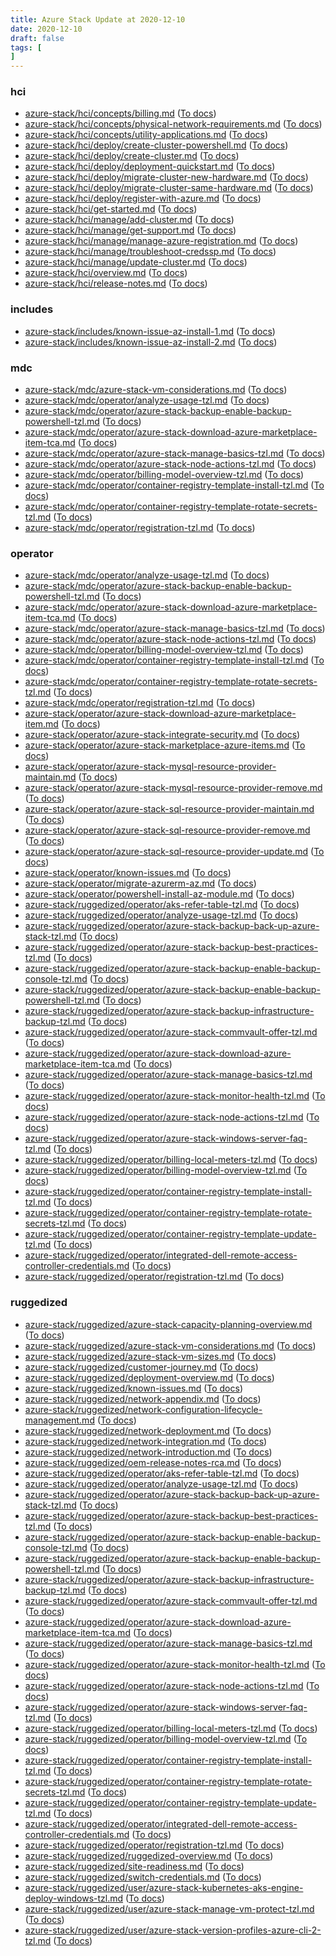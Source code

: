 ```yaml
---
title: Azure Stack Update at 2020-12-10
date: 2020-12-10
draft: false
tags: [
]
---
```


### hci
- [azure-stack/hci/concepts/billing.md](https://github.com/MicrosoftDocs/azure-stack-docs/compare/2e1c066..df2e779#diff-4b7818623e39e1c4ab54ffcf49c66d1be1580aed79f539cbdd997a6094392c7b) ([To docs](https://docs.microsoft.com/en-us/azure-stack/hci/concepts/billing?WT.mc_id=AZ-MVP-5003408))
- [azure-stack/hci/concepts/physical-network-requirements.md](https://github.com/MicrosoftDocs/azure-stack-docs/compare/2e1c066..df2e779#diff-495e0e7d4e76cc876e7c3600f26549d85785c58ed06bb6982006b422d1fac996) ([To docs](https://docs.microsoft.com/en-us/azure-stack/hci/concepts/physical-network-requirements?WT.mc_id=AZ-MVP-5003408))
- [azure-stack/hci/concepts/utility-applications.md](https://github.com/MicrosoftDocs/azure-stack-docs/compare/2e1c066..df2e779#diff-3d5dd6b1529b07c31c3b088fd80e3941538bf8f717ce17e53dba1e656ebaf799) ([To docs](https://docs.microsoft.com/en-us/azure-stack/hci/concepts/utility-applications?WT.mc_id=AZ-MVP-5003408))
- [azure-stack/hci/deploy/create-cluster-powershell.md](https://github.com/MicrosoftDocs/azure-stack-docs/compare/2e1c066..df2e779#diff-165f1b321816dd37155663ecc7d142e64e1ce13e313fdb19a059b429c5bb13bc) ([To docs](https://docs.microsoft.com/en-us/azure-stack/hci/deploy/create-cluster-powershell?WT.mc_id=AZ-MVP-5003408))
- [azure-stack/hci/deploy/create-cluster.md](https://github.com/MicrosoftDocs/azure-stack-docs/compare/2e1c066..df2e779#diff-2ecf308c634813758aecc17770ff275ec7c20bad184782c9d1818b31f08c0738) ([To docs](https://docs.microsoft.com/en-us/azure-stack/hci/deploy/create-cluster?WT.mc_id=AZ-MVP-5003408))
- [azure-stack/hci/deploy/deployment-quickstart.md](https://github.com/MicrosoftDocs/azure-stack-docs/compare/2e1c066..df2e779#diff-f2ae9381a4584239e9bf52bbdad73085167f5fa97bf3f9a02ba13a0786ba0271) ([To docs](https://docs.microsoft.com/en-us/azure-stack/hci/deploy/deployment-quickstart?WT.mc_id=AZ-MVP-5003408))
- [azure-stack/hci/deploy/migrate-cluster-new-hardware.md](https://github.com/MicrosoftDocs/azure-stack-docs/compare/2e1c066..df2e779#diff-9712251257a552db0759bb675a63f14cbb130266a07c4960a868018653999c53) ([To docs](https://docs.microsoft.com/en-us/azure-stack/hci/deploy/migrate-cluster-new-hardware?WT.mc_id=AZ-MVP-5003408))
- [azure-stack/hci/deploy/migrate-cluster-same-hardware.md](https://github.com/MicrosoftDocs/azure-stack-docs/compare/2e1c066..df2e779#diff-66714423aa71624ad7f1183aefcb6fb32ddfc7f8db9b63b59f0e7c8f2f2a13f8) ([To docs](https://docs.microsoft.com/en-us/azure-stack/hci/deploy/migrate-cluster-same-hardware?WT.mc_id=AZ-MVP-5003408))
- [azure-stack/hci/deploy/register-with-azure.md](https://github.com/MicrosoftDocs/azure-stack-docs/compare/2e1c066..df2e779#diff-a3683a070950df904508f9b7a77e35a87a75980f569dc27728c36e0a34157016) ([To docs](https://docs.microsoft.com/en-us/azure-stack/hci/deploy/register-with-azure?WT.mc_id=AZ-MVP-5003408))
- [azure-stack/hci/get-started.md](https://github.com/MicrosoftDocs/azure-stack-docs/compare/2e1c066..df2e779#diff-a31b6c0ef25c403a32b012cfcd7ff231c4bee89f21eaf88d9cb0c2add0983434) ([To docs](https://docs.microsoft.com/en-us/azure-stack/hci/get-started?WT.mc_id=AZ-MVP-5003408))
- [azure-stack/hci/manage/add-cluster.md](https://github.com/MicrosoftDocs/azure-stack-docs/compare/2e1c066..df2e779#diff-84005663803e7535c05aaf148bf9e0e1615e5f435cdc12db4a317c93dddd5992) ([To docs](https://docs.microsoft.com/en-us/azure-stack/hci/manage/add-cluster?WT.mc_id=AZ-MVP-5003408))
- [azure-stack/hci/manage/get-support.md](https://github.com/MicrosoftDocs/azure-stack-docs/compare/2e1c066..df2e779#diff-41274c2e404a1160e234a7602beec767349d314faf66e357649f0b645723c12d) ([To docs](https://docs.microsoft.com/en-us/azure-stack/hci/manage/get-support?WT.mc_id=AZ-MVP-5003408))
- [azure-stack/hci/manage/manage-azure-registration.md](https://github.com/MicrosoftDocs/azure-stack-docs/compare/2e1c066..df2e779#diff-f1dc09b0b8ac5de5d740417b9a9243a3262cf6c242362495f760f1b4da1e20ca) ([To docs](https://docs.microsoft.com/en-us/azure-stack/hci/manage/manage-azure-registration?WT.mc_id=AZ-MVP-5003408))
- [azure-stack/hci/manage/troubleshoot-credssp.md](https://github.com/MicrosoftDocs/azure-stack-docs/compare/2e1c066..df2e779#diff-426d7c1c0907e8338fc4a83f618ce6063cc5fc28194574e80797a5dc2802962a) ([To docs](https://docs.microsoft.com/en-us/azure-stack/hci/manage/troubleshoot-credssp?WT.mc_id=AZ-MVP-5003408))
- [azure-stack/hci/manage/update-cluster.md](https://github.com/MicrosoftDocs/azure-stack-docs/compare/2e1c066..df2e779#diff-85956099c158ae300610e0b0da6d2ff05100146531bb6d25481d0b15f2878fb3) ([To docs](https://docs.microsoft.com/en-us/azure-stack/hci/manage/update-cluster?WT.mc_id=AZ-MVP-5003408))
- [azure-stack/hci/overview.md](https://github.com/MicrosoftDocs/azure-stack-docs/compare/2e1c066..df2e779#diff-f9fba30337eb93bcd65be05863564a1d90430459bc6fd283f6b335f7c0141703) ([To docs](https://docs.microsoft.com/en-us/azure-stack/hci/overview?WT.mc_id=AZ-MVP-5003408))
- [azure-stack/hci/release-notes.md](https://github.com/MicrosoftDocs/azure-stack-docs/compare/2e1c066..df2e779#diff-615bc3bc00e1459545b5154a150aa8f6cfeb749423c55f26f3b0db30b5c9bf8b) ([To docs](https://docs.microsoft.com/en-us/azure-stack/hci/release-notes?WT.mc_id=AZ-MVP-5003408))
    
### includes
- [azure-stack/includes/known-issue-az-install-1.md](https://github.com/MicrosoftDocs/azure-stack-docs/compare/2e1c066..df2e779#diff-276630fd31d5cd6554406e440e2eba901d9b23fdaeeab0d035e6a94673869c2d) ([To docs](https://docs.microsoft.com/en-us/azure-stack/includes/known-issue-az-install-1?WT.mc_id=AZ-MVP-5003408))
- [azure-stack/includes/known-issue-az-install-2.md](https://github.com/MicrosoftDocs/azure-stack-docs/compare/2e1c066..df2e779#diff-abe4ac5578d1262829140158b35c845ade5e6530a20cd1231dede5f4de949654) ([To docs](https://docs.microsoft.com/en-us/azure-stack/includes/known-issue-az-install-2?WT.mc_id=AZ-MVP-5003408))
    
### mdc
- [azure-stack/mdc/azure-stack-vm-considerations.md](https://github.com/MicrosoftDocs/azure-stack-docs/compare/2e1c066..df2e779#diff-e068d10d0c52137ac25105a375ab0391ce4f76a776e8a3e650419bbc21bbf57b) ([To docs](https://docs.microsoft.com/en-us/azure-stack/mdc/azure-stack-vm-considerations?WT.mc_id=AZ-MVP-5003408))
- [azure-stack/mdc/operator/analyze-usage-tzl.md](https://github.com/MicrosoftDocs/azure-stack-docs/compare/2e1c066..df2e779#diff-0656eafcdf96e8aa744a87b46bf0507406f39e50c20256b3b78b831cf807da6b) ([To docs](https://docs.microsoft.com/en-us/azure-stack/mdc/operator/analyze-usage-tzl?WT.mc_id=AZ-MVP-5003408))
- [azure-stack/mdc/operator/azure-stack-backup-enable-backup-powershell-tzl.md](https://github.com/MicrosoftDocs/azure-stack-docs/compare/2e1c066..df2e779#diff-b115fde22f505ee6f9005790bb894d4fa08764502f622c4e629073367a6f4378) ([To docs](https://docs.microsoft.com/en-us/azure-stack/mdc/operator/azure-stack-backup-enable-backup-powershell-tzl?WT.mc_id=AZ-MVP-5003408))
- [azure-stack/mdc/operator/azure-stack-download-azure-marketplace-item-tca.md](https://github.com/MicrosoftDocs/azure-stack-docs/compare/2e1c066..df2e779#diff-170c7a9d2b4b452e9a8a54864adf4267e5c40ecb87d55f5828e1b9c3af0f40d5) ([To docs](https://docs.microsoft.com/en-us/azure-stack/mdc/operator/azure-stack-download-azure-marketplace-item-tca?WT.mc_id=AZ-MVP-5003408))
- [azure-stack/mdc/operator/azure-stack-manage-basics-tzl.md](https://github.com/MicrosoftDocs/azure-stack-docs/compare/2e1c066..df2e779#diff-6a8c67bfca2c4d030efa0602cf4eaf56d3c94a56949ab80e787dc2ebc3d359d5) ([To docs](https://docs.microsoft.com/en-us/azure-stack/mdc/operator/azure-stack-manage-basics-tzl?WT.mc_id=AZ-MVP-5003408))
- [azure-stack/mdc/operator/azure-stack-node-actions-tzl.md](https://github.com/MicrosoftDocs/azure-stack-docs/compare/2e1c066..df2e779#diff-8dd7243b5401bf750b4be4d7aa34aed01144084328345f4aa8b2c6accacffc44) ([To docs](https://docs.microsoft.com/en-us/azure-stack/mdc/operator/azure-stack-node-actions-tzl?WT.mc_id=AZ-MVP-5003408))
- [azure-stack/mdc/operator/billing-model-overview-tzl.md](https://github.com/MicrosoftDocs/azure-stack-docs/compare/2e1c066..df2e779#diff-15a9d0983671cc179197d1f09d5d0606c41b18114f1554e473035a46d0b34963) ([To docs](https://docs.microsoft.com/en-us/azure-stack/mdc/operator/billing-model-overview-tzl?WT.mc_id=AZ-MVP-5003408))
- [azure-stack/mdc/operator/container-registry-template-install-tzl.md](https://github.com/MicrosoftDocs/azure-stack-docs/compare/2e1c066..df2e779#diff-f46d5297730ed4b2198a14f100ae77a22b3f7d4e725f6a6de0d38de234c32e20) ([To docs](https://docs.microsoft.com/en-us/azure-stack/mdc/operator/container-registry-template-install-tzl?WT.mc_id=AZ-MVP-5003408))
- [azure-stack/mdc/operator/container-registry-template-rotate-secrets-tzl.md](https://github.com/MicrosoftDocs/azure-stack-docs/compare/2e1c066..df2e779#diff-46de874b3d2a093049b049e5ecdcb9d9824db6741fb61c5229f5895b7ef132d8) ([To docs](https://docs.microsoft.com/en-us/azure-stack/mdc/operator/container-registry-template-rotate-secrets-tzl?WT.mc_id=AZ-MVP-5003408))
- [azure-stack/mdc/operator/registration-tzl.md](https://github.com/MicrosoftDocs/azure-stack-docs/compare/2e1c066..df2e779#diff-86262a0b522ee807484e749c98dbbe6fb33410948c7931e13fcd265c84a2d5ee) ([To docs](https://docs.microsoft.com/en-us/azure-stack/mdc/operator/registration-tzl?WT.mc_id=AZ-MVP-5003408))
    
### operator
- [azure-stack/mdc/operator/analyze-usage-tzl.md](https://github.com/MicrosoftDocs/azure-stack-docs/compare/2e1c066..df2e779#diff-0656eafcdf96e8aa744a87b46bf0507406f39e50c20256b3b78b831cf807da6b) ([To docs](https://docs.microsoft.com/en-us/azure-stack/mdc/operator/analyze-usage-tzl?WT.mc_id=AZ-MVP-5003408))
- [azure-stack/mdc/operator/azure-stack-backup-enable-backup-powershell-tzl.md](https://github.com/MicrosoftDocs/azure-stack-docs/compare/2e1c066..df2e779#diff-b115fde22f505ee6f9005790bb894d4fa08764502f622c4e629073367a6f4378) ([To docs](https://docs.microsoft.com/en-us/azure-stack/mdc/operator/azure-stack-backup-enable-backup-powershell-tzl?WT.mc_id=AZ-MVP-5003408))
- [azure-stack/mdc/operator/azure-stack-download-azure-marketplace-item-tca.md](https://github.com/MicrosoftDocs/azure-stack-docs/compare/2e1c066..df2e779#diff-170c7a9d2b4b452e9a8a54864adf4267e5c40ecb87d55f5828e1b9c3af0f40d5) ([To docs](https://docs.microsoft.com/en-us/azure-stack/mdc/operator/azure-stack-download-azure-marketplace-item-tca?WT.mc_id=AZ-MVP-5003408))
- [azure-stack/mdc/operator/azure-stack-manage-basics-tzl.md](https://github.com/MicrosoftDocs/azure-stack-docs/compare/2e1c066..df2e779#diff-6a8c67bfca2c4d030efa0602cf4eaf56d3c94a56949ab80e787dc2ebc3d359d5) ([To docs](https://docs.microsoft.com/en-us/azure-stack/mdc/operator/azure-stack-manage-basics-tzl?WT.mc_id=AZ-MVP-5003408))
- [azure-stack/mdc/operator/azure-stack-node-actions-tzl.md](https://github.com/MicrosoftDocs/azure-stack-docs/compare/2e1c066..df2e779#diff-8dd7243b5401bf750b4be4d7aa34aed01144084328345f4aa8b2c6accacffc44) ([To docs](https://docs.microsoft.com/en-us/azure-stack/mdc/operator/azure-stack-node-actions-tzl?WT.mc_id=AZ-MVP-5003408))
- [azure-stack/mdc/operator/billing-model-overview-tzl.md](https://github.com/MicrosoftDocs/azure-stack-docs/compare/2e1c066..df2e779#diff-15a9d0983671cc179197d1f09d5d0606c41b18114f1554e473035a46d0b34963) ([To docs](https://docs.microsoft.com/en-us/azure-stack/mdc/operator/billing-model-overview-tzl?WT.mc_id=AZ-MVP-5003408))
- [azure-stack/mdc/operator/container-registry-template-install-tzl.md](https://github.com/MicrosoftDocs/azure-stack-docs/compare/2e1c066..df2e779#diff-f46d5297730ed4b2198a14f100ae77a22b3f7d4e725f6a6de0d38de234c32e20) ([To docs](https://docs.microsoft.com/en-us/azure-stack/mdc/operator/container-registry-template-install-tzl?WT.mc_id=AZ-MVP-5003408))
- [azure-stack/mdc/operator/container-registry-template-rotate-secrets-tzl.md](https://github.com/MicrosoftDocs/azure-stack-docs/compare/2e1c066..df2e779#diff-46de874b3d2a093049b049e5ecdcb9d9824db6741fb61c5229f5895b7ef132d8) ([To docs](https://docs.microsoft.com/en-us/azure-stack/mdc/operator/container-registry-template-rotate-secrets-tzl?WT.mc_id=AZ-MVP-5003408))
- [azure-stack/mdc/operator/registration-tzl.md](https://github.com/MicrosoftDocs/azure-stack-docs/compare/2e1c066..df2e779#diff-86262a0b522ee807484e749c98dbbe6fb33410948c7931e13fcd265c84a2d5ee) ([To docs](https://docs.microsoft.com/en-us/azure-stack/mdc/operator/registration-tzl?WT.mc_id=AZ-MVP-5003408))
- [azure-stack/operator/azure-stack-download-azure-marketplace-item.md](https://github.com/MicrosoftDocs/azure-stack-docs/compare/2e1c066..df2e779#diff-f7e1f470eae34ab0f257bda01f005cd5843ed6e6556031270d35bfc5a997f22b) ([To docs](https://docs.microsoft.com/en-us/azure-stack/operator/azure-stack-download-azure-marketplace-item?WT.mc_id=AZ-MVP-5003408))
- [azure-stack/operator/azure-stack-integrate-security.md](https://github.com/MicrosoftDocs/azure-stack-docs/compare/2e1c066..df2e779#diff-5edc58cbb9f6daafa1467e7f0e6423210c090cc59e4b656302d7c2e8a6d9a77b) ([To docs](https://docs.microsoft.com/en-us/azure-stack/operator/azure-stack-integrate-security?WT.mc_id=AZ-MVP-5003408))
- [azure-stack/operator/azure-stack-marketplace-azure-items.md](https://github.com/MicrosoftDocs/azure-stack-docs/compare/2e1c066..df2e779#diff-d5241d81a422f9275be8dd79ca95cc76b41f2a0e00f4f9c3eac9b3333ad8a433) ([To docs](https://docs.microsoft.com/en-us/azure-stack/operator/azure-stack-marketplace-azure-items?WT.mc_id=AZ-MVP-5003408))
- [azure-stack/operator/azure-stack-mysql-resource-provider-maintain.md](https://github.com/MicrosoftDocs/azure-stack-docs/compare/2e1c066..df2e779#diff-f4e3c41fdc438469b3ef4aac859231ef9b163ea794f6282d2f2b42f5bce194cf) ([To docs](https://docs.microsoft.com/en-us/azure-stack/operator/azure-stack-mysql-resource-provider-maintain?WT.mc_id=AZ-MVP-5003408))
- [azure-stack/operator/azure-stack-mysql-resource-provider-remove.md](https://github.com/MicrosoftDocs/azure-stack-docs/compare/2e1c066..df2e779#diff-2f34a92aed45b6606aef27b27e19ab3e74c4264337ae331fae34d980a41a462b) ([To docs](https://docs.microsoft.com/en-us/azure-stack/operator/azure-stack-mysql-resource-provider-remove?WT.mc_id=AZ-MVP-5003408))
- [azure-stack/operator/azure-stack-sql-resource-provider-maintain.md](https://github.com/MicrosoftDocs/azure-stack-docs/compare/2e1c066..df2e779#diff-239e198738985c1c7cfb541961eee64edc2e8a2e8ddca5d6b49366de52f219b6) ([To docs](https://docs.microsoft.com/en-us/azure-stack/operator/azure-stack-sql-resource-provider-maintain?WT.mc_id=AZ-MVP-5003408))
- [azure-stack/operator/azure-stack-sql-resource-provider-remove.md](https://github.com/MicrosoftDocs/azure-stack-docs/compare/2e1c066..df2e779#diff-e077231a2f61d43b89ad451c8e507b20ea6561a2f7b81f719b2a1c886111043c) ([To docs](https://docs.microsoft.com/en-us/azure-stack/operator/azure-stack-sql-resource-provider-remove?WT.mc_id=AZ-MVP-5003408))
- [azure-stack/operator/azure-stack-sql-resource-provider-update.md](https://github.com/MicrosoftDocs/azure-stack-docs/compare/2e1c066..df2e779#diff-0aa9e28fad95616647af44652757fdebb7ec7d086ca63a6e2777133ba497a04a) ([To docs](https://docs.microsoft.com/en-us/azure-stack/operator/azure-stack-sql-resource-provider-update?WT.mc_id=AZ-MVP-5003408))
- [azure-stack/operator/known-issues.md](https://github.com/MicrosoftDocs/azure-stack-docs/compare/2e1c066..df2e779#diff-cb06cf349d7c5acaddcca900d95b98b309283d56f1ec4f41df6a6a5f2bf3a79c) ([To docs](https://docs.microsoft.com/en-us/azure-stack/operator/known-issues?WT.mc_id=AZ-MVP-5003408))
- [azure-stack/operator/migrate-azurerm-az.md](https://github.com/MicrosoftDocs/azure-stack-docs/compare/2e1c066..df2e779#diff-085e2c719b5dc4993d41936e674ba4d802d568b49620f9a2a961d82936682eef) ([To docs](https://docs.microsoft.com/en-us/azure-stack/operator/migrate-azurerm-az?WT.mc_id=AZ-MVP-5003408))
- [azure-stack/operator/powershell-install-az-module.md](https://github.com/MicrosoftDocs/azure-stack-docs/compare/2e1c066..df2e779#diff-30850e7d5f4d10e14e37ab1d18daa6f030b59777fa195d031c5297a98065c28a) ([To docs](https://docs.microsoft.com/en-us/azure-stack/operator/powershell-install-az-module?WT.mc_id=AZ-MVP-5003408))
- [azure-stack/ruggedized/operator/aks-refer-table-tzl.md](https://github.com/MicrosoftDocs/azure-stack-docs/compare/2e1c066..df2e779#diff-3a8f2d3bff7cdfb5063fb2cfb5af6abcee05b94963cc699499cba4c4e10c3dd8) ([To docs](https://docs.microsoft.com/en-us/azure-stack/ruggedized/operator/aks-refer-table-tzl?WT.mc_id=AZ-MVP-5003408))
- [azure-stack/ruggedized/operator/analyze-usage-tzl.md](https://github.com/MicrosoftDocs/azure-stack-docs/compare/2e1c066..df2e779#diff-f105fa40bf31797d1d91d8e399bfd12256c6311c7e3b0960de32c24f19375baf) ([To docs](https://docs.microsoft.com/en-us/azure-stack/ruggedized/operator/analyze-usage-tzl?WT.mc_id=AZ-MVP-5003408))
- [azure-stack/ruggedized/operator/azure-stack-backup-back-up-azure-stack-tzl.md](https://github.com/MicrosoftDocs/azure-stack-docs/compare/2e1c066..df2e779#diff-11bd141f598f01ea8e836455e9d2caaf3163e95b5ab342cb16b9a606bda5c4a9) ([To docs](https://docs.microsoft.com/en-us/azure-stack/ruggedized/operator/azure-stack-backup-back-up-azure-stack-tzl?WT.mc_id=AZ-MVP-5003408))
- [azure-stack/ruggedized/operator/azure-stack-backup-best-practices-tzl.md](https://github.com/MicrosoftDocs/azure-stack-docs/compare/2e1c066..df2e779#diff-0738a5816016e9c28b41a502bce9c4a3f6973ab0903baa99102c09e5f4eddb88) ([To docs](https://docs.microsoft.com/en-us/azure-stack/ruggedized/operator/azure-stack-backup-best-practices-tzl?WT.mc_id=AZ-MVP-5003408))
- [azure-stack/ruggedized/operator/azure-stack-backup-enable-backup-console-tzl.md](https://github.com/MicrosoftDocs/azure-stack-docs/compare/2e1c066..df2e779#diff-091666501aaa52e3550b4bfa43408f928ebe4f9ae748ee9ad8bf7f07417a1e6d) ([To docs](https://docs.microsoft.com/en-us/azure-stack/ruggedized/operator/azure-stack-backup-enable-backup-console-tzl?WT.mc_id=AZ-MVP-5003408))
- [azure-stack/ruggedized/operator/azure-stack-backup-enable-backup-powershell-tzl.md](https://github.com/MicrosoftDocs/azure-stack-docs/compare/2e1c066..df2e779#diff-b2b1666c8c378d99ce1d3b2196bd49a0f23219a27fc320e4c5528afc4d457a3c) ([To docs](https://docs.microsoft.com/en-us/azure-stack/ruggedized/operator/azure-stack-backup-enable-backup-powershell-tzl?WT.mc_id=AZ-MVP-5003408))
- [azure-stack/ruggedized/operator/azure-stack-backup-infrastructure-backup-tzl.md](https://github.com/MicrosoftDocs/azure-stack-docs/compare/2e1c066..df2e779#diff-cbf11aa39a67840e101182b5cc52790a75bdb9d372b9c95059b99dace7c8c188) ([To docs](https://docs.microsoft.com/en-us/azure-stack/ruggedized/operator/azure-stack-backup-infrastructure-backup-tzl?WT.mc_id=AZ-MVP-5003408))
- [azure-stack/ruggedized/operator/azure-stack-commvault-offer-tzl.md](https://github.com/MicrosoftDocs/azure-stack-docs/compare/2e1c066..df2e779#diff-00b4d4bf4a8cea4ab41fb56e2569ed9d734e9b76bee66704cdb8dda5f066a8c1) ([To docs](https://docs.microsoft.com/en-us/azure-stack/ruggedized/operator/azure-stack-commvault-offer-tzl?WT.mc_id=AZ-MVP-5003408))
- [azure-stack/ruggedized/operator/azure-stack-download-azure-marketplace-item-tca.md](https://github.com/MicrosoftDocs/azure-stack-docs/compare/2e1c066..df2e779#diff-848d50d7d8062cf0635d3cc25deab2dc954c63a6355043becb1f4665ea30dbd3) ([To docs](https://docs.microsoft.com/en-us/azure-stack/ruggedized/operator/azure-stack-download-azure-marketplace-item-tca?WT.mc_id=AZ-MVP-5003408))
- [azure-stack/ruggedized/operator/azure-stack-manage-basics-tzl.md](https://github.com/MicrosoftDocs/azure-stack-docs/compare/2e1c066..df2e779#diff-0ed1e2440889511b3ad59bd88c807912dcb21c391eba0733748308200909b287) ([To docs](https://docs.microsoft.com/en-us/azure-stack/ruggedized/operator/azure-stack-manage-basics-tzl?WT.mc_id=AZ-MVP-5003408))
- [azure-stack/ruggedized/operator/azure-stack-monitor-health-tzl.md](https://github.com/MicrosoftDocs/azure-stack-docs/compare/2e1c066..df2e779#diff-c915ecf658ed567757289a495cc96f190c418c2f6ac1fdee74d9132790da1934) ([To docs](https://docs.microsoft.com/en-us/azure-stack/ruggedized/operator/azure-stack-monitor-health-tzl?WT.mc_id=AZ-MVP-5003408))
- [azure-stack/ruggedized/operator/azure-stack-node-actions-tzl.md](https://github.com/MicrosoftDocs/azure-stack-docs/compare/2e1c066..df2e779#diff-10d14f774b0e2680305583921b8f3ae809832fd28bed85fe4bbb4c0e86c48ed9) ([To docs](https://docs.microsoft.com/en-us/azure-stack/ruggedized/operator/azure-stack-node-actions-tzl?WT.mc_id=AZ-MVP-5003408))
- [azure-stack/ruggedized/operator/azure-stack-windows-server-faq-tzl.md](https://github.com/MicrosoftDocs/azure-stack-docs/compare/2e1c066..df2e779#diff-2f878eb3066cd1e0a413b850387ed51a16fda90b2a7701aaacf4793b550bddb6) ([To docs](https://docs.microsoft.com/en-us/azure-stack/ruggedized/operator/azure-stack-windows-server-faq-tzl?WT.mc_id=AZ-MVP-5003408))
- [azure-stack/ruggedized/operator/billing-local-meters-tzl.md](https://github.com/MicrosoftDocs/azure-stack-docs/compare/2e1c066..df2e779#diff-bb0762b4909c11102a10db8e8f656120607b07619c103567694915aabe4f0bc7) ([To docs](https://docs.microsoft.com/en-us/azure-stack/ruggedized/operator/billing-local-meters-tzl?WT.mc_id=AZ-MVP-5003408))
- [azure-stack/ruggedized/operator/billing-model-overview-tzl.md](https://github.com/MicrosoftDocs/azure-stack-docs/compare/2e1c066..df2e779#diff-10ba4a9499b076c417b71e2b0bcafc1f73e39a8a311dc8bd3b5403535beada8c) ([To docs](https://docs.microsoft.com/en-us/azure-stack/ruggedized/operator/billing-model-overview-tzl?WT.mc_id=AZ-MVP-5003408))
- [azure-stack/ruggedized/operator/container-registry-template-install-tzl.md](https://github.com/MicrosoftDocs/azure-stack-docs/compare/2e1c066..df2e779#diff-8c71a71af0640e9c33c0533fe9e639d3706b7e512dc765ab52afa40033c5162b) ([To docs](https://docs.microsoft.com/en-us/azure-stack/ruggedized/operator/container-registry-template-install-tzl?WT.mc_id=AZ-MVP-5003408))
- [azure-stack/ruggedized/operator/container-registry-template-rotate-secrets-tzl.md](https://github.com/MicrosoftDocs/azure-stack-docs/compare/2e1c066..df2e779#diff-800f470cbac4cf79e414fc10c2ccf87accbde5a4b55a087e58df88254cfe1106) ([To docs](https://docs.microsoft.com/en-us/azure-stack/ruggedized/operator/container-registry-template-rotate-secrets-tzl?WT.mc_id=AZ-MVP-5003408))
- [azure-stack/ruggedized/operator/container-registry-template-update-tzl.md](https://github.com/MicrosoftDocs/azure-stack-docs/compare/2e1c066..df2e779#diff-6a24602d192baa3fb79fa7886fdb0833970d8d1358174badfc952950ff3f6ec7) ([To docs](https://docs.microsoft.com/en-us/azure-stack/ruggedized/operator/container-registry-template-update-tzl?WT.mc_id=AZ-MVP-5003408))
- [azure-stack/ruggedized/operator/integrated-dell-remote-access-controller-credentials.md](https://github.com/MicrosoftDocs/azure-stack-docs/compare/2e1c066..df2e779#diff-c0b06bafda16b588146dfd4f0ada9ba19a6c4d35defcb904edd819e6cdd81529) ([To docs](https://docs.microsoft.com/en-us/azure-stack/ruggedized/operator/integrated-dell-remote-access-controller-credentials?WT.mc_id=AZ-MVP-5003408))
- [azure-stack/ruggedized/operator/registration-tzl.md](https://github.com/MicrosoftDocs/azure-stack-docs/compare/2e1c066..df2e779#diff-7c5edf2f69f5836a0b41bc81b64d08e4ee975934f0e9c240b1e416fa817a1184) ([To docs](https://docs.microsoft.com/en-us/azure-stack/ruggedized/operator/registration-tzl?WT.mc_id=AZ-MVP-5003408))
    
### ruggedized
- [azure-stack/ruggedized/azure-stack-capacity-planning-overview.md](https://github.com/MicrosoftDocs/azure-stack-docs/compare/2e1c066..df2e779#diff-c207a0c0de4f5d45ad94e339da30de5c3f03e2f8001a13d18925cc1c07f3ad3c) ([To docs](https://docs.microsoft.com/en-us/azure-stack/ruggedized/azure-stack-capacity-planning-overview?WT.mc_id=AZ-MVP-5003408))
- [azure-stack/ruggedized/azure-stack-vm-considerations.md](https://github.com/MicrosoftDocs/azure-stack-docs/compare/2e1c066..df2e779#diff-d352adfab96735a51038e0ee8545dd1cbc60bfc4db4817e5dcf3805724c64c8c) ([To docs](https://docs.microsoft.com/en-us/azure-stack/ruggedized/azure-stack-vm-considerations?WT.mc_id=AZ-MVP-5003408))
- [azure-stack/ruggedized/azure-stack-vm-sizes.md](https://github.com/MicrosoftDocs/azure-stack-docs/compare/2e1c066..df2e779#diff-1f1615249934127ef27a703050af2b302004fbce174526c6961c3a7d87c2d92a) ([To docs](https://docs.microsoft.com/en-us/azure-stack/ruggedized/azure-stack-vm-sizes?WT.mc_id=AZ-MVP-5003408))
- [azure-stack/ruggedized/customer-journey.md](https://github.com/MicrosoftDocs/azure-stack-docs/compare/2e1c066..df2e779#diff-bf26ee90a05564cb7d301b8518b1a39ff00cf20d948745ee106ad455b766b836) ([To docs](https://docs.microsoft.com/en-us/azure-stack/ruggedized/customer-journey?WT.mc_id=AZ-MVP-5003408))
- [azure-stack/ruggedized/deployment-overview.md](https://github.com/MicrosoftDocs/azure-stack-docs/compare/2e1c066..df2e779#diff-9e8976c55c8d754737550ed0401d73a87da3b51d45df1a0740ee623b81646094) ([To docs](https://docs.microsoft.com/en-us/azure-stack/ruggedized/deployment-overview?WT.mc_id=AZ-MVP-5003408))
- [azure-stack/ruggedized/known-issues.md](https://github.com/MicrosoftDocs/azure-stack-docs/compare/2e1c066..df2e779#diff-e1906b2a44e6af605cbd048c3141b5b910f2dcba66da11a8753107abbe441bf3) ([To docs](https://docs.microsoft.com/en-us/azure-stack/ruggedized/known-issues?WT.mc_id=AZ-MVP-5003408))
- [azure-stack/ruggedized/network-appendix.md](https://github.com/MicrosoftDocs/azure-stack-docs/compare/2e1c066..df2e779#diff-f1eae2d56a24c342996ed7fdcd079e33d17577f0b81012327348825627de39f7) ([To docs](https://docs.microsoft.com/en-us/azure-stack/ruggedized/network-appendix?WT.mc_id=AZ-MVP-5003408))
- [azure-stack/ruggedized/network-configuration-lifecycle-management.md](https://github.com/MicrosoftDocs/azure-stack-docs/compare/2e1c066..df2e779#diff-b21e47719ed4c46f0d21a30480b8ce072fbeb0ba70420d86ba3c51956db296a8) ([To docs](https://docs.microsoft.com/en-us/azure-stack/ruggedized/network-configuration-lifecycle-management?WT.mc_id=AZ-MVP-5003408))
- [azure-stack/ruggedized/network-deployment.md](https://github.com/MicrosoftDocs/azure-stack-docs/compare/2e1c066..df2e779#diff-a5d84a317464c377534c2ec47d73b44600779d00260a5cda13fb195f74eecc1f) ([To docs](https://docs.microsoft.com/en-us/azure-stack/ruggedized/network-deployment?WT.mc_id=AZ-MVP-5003408))
- [azure-stack/ruggedized/network-integration.md](https://github.com/MicrosoftDocs/azure-stack-docs/compare/2e1c066..df2e779#diff-9d170d6647c6ffb4b725d2d3da60a19e96604528c0db1734fce837cceb176190) ([To docs](https://docs.microsoft.com/en-us/azure-stack/ruggedized/network-integration?WT.mc_id=AZ-MVP-5003408))
- [azure-stack/ruggedized/network-introduction.md](https://github.com/MicrosoftDocs/azure-stack-docs/compare/2e1c066..df2e779#diff-250cebfb9aac710392cf3a2905936ae046a5c59e4d1554f104df890af37dbb50) ([To docs](https://docs.microsoft.com/en-us/azure-stack/ruggedized/network-introduction?WT.mc_id=AZ-MVP-5003408))
- [azure-stack/ruggedized/oem-release-notes-rca.md](https://github.com/MicrosoftDocs/azure-stack-docs/compare/2e1c066..df2e779#diff-0d19efa525ef710669d9ecd22e7f0be761699cff2b83fdafe3ed55dacd3bfc88) ([To docs](https://docs.microsoft.com/en-us/azure-stack/ruggedized/oem-release-notes-rca?WT.mc_id=AZ-MVP-5003408))
- [azure-stack/ruggedized/operator/aks-refer-table-tzl.md](https://github.com/MicrosoftDocs/azure-stack-docs/compare/2e1c066..df2e779#diff-3a8f2d3bff7cdfb5063fb2cfb5af6abcee05b94963cc699499cba4c4e10c3dd8) ([To docs](https://docs.microsoft.com/en-us/azure-stack/ruggedized/operator/aks-refer-table-tzl?WT.mc_id=AZ-MVP-5003408))
- [azure-stack/ruggedized/operator/analyze-usage-tzl.md](https://github.com/MicrosoftDocs/azure-stack-docs/compare/2e1c066..df2e779#diff-f105fa40bf31797d1d91d8e399bfd12256c6311c7e3b0960de32c24f19375baf) ([To docs](https://docs.microsoft.com/en-us/azure-stack/ruggedized/operator/analyze-usage-tzl?WT.mc_id=AZ-MVP-5003408))
- [azure-stack/ruggedized/operator/azure-stack-backup-back-up-azure-stack-tzl.md](https://github.com/MicrosoftDocs/azure-stack-docs/compare/2e1c066..df2e779#diff-11bd141f598f01ea8e836455e9d2caaf3163e95b5ab342cb16b9a606bda5c4a9) ([To docs](https://docs.microsoft.com/en-us/azure-stack/ruggedized/operator/azure-stack-backup-back-up-azure-stack-tzl?WT.mc_id=AZ-MVP-5003408))
- [azure-stack/ruggedized/operator/azure-stack-backup-best-practices-tzl.md](https://github.com/MicrosoftDocs/azure-stack-docs/compare/2e1c066..df2e779#diff-0738a5816016e9c28b41a502bce9c4a3f6973ab0903baa99102c09e5f4eddb88) ([To docs](https://docs.microsoft.com/en-us/azure-stack/ruggedized/operator/azure-stack-backup-best-practices-tzl?WT.mc_id=AZ-MVP-5003408))
- [azure-stack/ruggedized/operator/azure-stack-backup-enable-backup-console-tzl.md](https://github.com/MicrosoftDocs/azure-stack-docs/compare/2e1c066..df2e779#diff-091666501aaa52e3550b4bfa43408f928ebe4f9ae748ee9ad8bf7f07417a1e6d) ([To docs](https://docs.microsoft.com/en-us/azure-stack/ruggedized/operator/azure-stack-backup-enable-backup-console-tzl?WT.mc_id=AZ-MVP-5003408))
- [azure-stack/ruggedized/operator/azure-stack-backup-enable-backup-powershell-tzl.md](https://github.com/MicrosoftDocs/azure-stack-docs/compare/2e1c066..df2e779#diff-b2b1666c8c378d99ce1d3b2196bd49a0f23219a27fc320e4c5528afc4d457a3c) ([To docs](https://docs.microsoft.com/en-us/azure-stack/ruggedized/operator/azure-stack-backup-enable-backup-powershell-tzl?WT.mc_id=AZ-MVP-5003408))
- [azure-stack/ruggedized/operator/azure-stack-backup-infrastructure-backup-tzl.md](https://github.com/MicrosoftDocs/azure-stack-docs/compare/2e1c066..df2e779#diff-cbf11aa39a67840e101182b5cc52790a75bdb9d372b9c95059b99dace7c8c188) ([To docs](https://docs.microsoft.com/en-us/azure-stack/ruggedized/operator/azure-stack-backup-infrastructure-backup-tzl?WT.mc_id=AZ-MVP-5003408))
- [azure-stack/ruggedized/operator/azure-stack-commvault-offer-tzl.md](https://github.com/MicrosoftDocs/azure-stack-docs/compare/2e1c066..df2e779#diff-00b4d4bf4a8cea4ab41fb56e2569ed9d734e9b76bee66704cdb8dda5f066a8c1) ([To docs](https://docs.microsoft.com/en-us/azure-stack/ruggedized/operator/azure-stack-commvault-offer-tzl?WT.mc_id=AZ-MVP-5003408))
- [azure-stack/ruggedized/operator/azure-stack-download-azure-marketplace-item-tca.md](https://github.com/MicrosoftDocs/azure-stack-docs/compare/2e1c066..df2e779#diff-848d50d7d8062cf0635d3cc25deab2dc954c63a6355043becb1f4665ea30dbd3) ([To docs](https://docs.microsoft.com/en-us/azure-stack/ruggedized/operator/azure-stack-download-azure-marketplace-item-tca?WT.mc_id=AZ-MVP-5003408))
- [azure-stack/ruggedized/operator/azure-stack-manage-basics-tzl.md](https://github.com/MicrosoftDocs/azure-stack-docs/compare/2e1c066..df2e779#diff-0ed1e2440889511b3ad59bd88c807912dcb21c391eba0733748308200909b287) ([To docs](https://docs.microsoft.com/en-us/azure-stack/ruggedized/operator/azure-stack-manage-basics-tzl?WT.mc_id=AZ-MVP-5003408))
- [azure-stack/ruggedized/operator/azure-stack-monitor-health-tzl.md](https://github.com/MicrosoftDocs/azure-stack-docs/compare/2e1c066..df2e779#diff-c915ecf658ed567757289a495cc96f190c418c2f6ac1fdee74d9132790da1934) ([To docs](https://docs.microsoft.com/en-us/azure-stack/ruggedized/operator/azure-stack-monitor-health-tzl?WT.mc_id=AZ-MVP-5003408))
- [azure-stack/ruggedized/operator/azure-stack-node-actions-tzl.md](https://github.com/MicrosoftDocs/azure-stack-docs/compare/2e1c066..df2e779#diff-10d14f774b0e2680305583921b8f3ae809832fd28bed85fe4bbb4c0e86c48ed9) ([To docs](https://docs.microsoft.com/en-us/azure-stack/ruggedized/operator/azure-stack-node-actions-tzl?WT.mc_id=AZ-MVP-5003408))
- [azure-stack/ruggedized/operator/azure-stack-windows-server-faq-tzl.md](https://github.com/MicrosoftDocs/azure-stack-docs/compare/2e1c066..df2e779#diff-2f878eb3066cd1e0a413b850387ed51a16fda90b2a7701aaacf4793b550bddb6) ([To docs](https://docs.microsoft.com/en-us/azure-stack/ruggedized/operator/azure-stack-windows-server-faq-tzl?WT.mc_id=AZ-MVP-5003408))
- [azure-stack/ruggedized/operator/billing-local-meters-tzl.md](https://github.com/MicrosoftDocs/azure-stack-docs/compare/2e1c066..df2e779#diff-bb0762b4909c11102a10db8e8f656120607b07619c103567694915aabe4f0bc7) ([To docs](https://docs.microsoft.com/en-us/azure-stack/ruggedized/operator/billing-local-meters-tzl?WT.mc_id=AZ-MVP-5003408))
- [azure-stack/ruggedized/operator/billing-model-overview-tzl.md](https://github.com/MicrosoftDocs/azure-stack-docs/compare/2e1c066..df2e779#diff-10ba4a9499b076c417b71e2b0bcafc1f73e39a8a311dc8bd3b5403535beada8c) ([To docs](https://docs.microsoft.com/en-us/azure-stack/ruggedized/operator/billing-model-overview-tzl?WT.mc_id=AZ-MVP-5003408))
- [azure-stack/ruggedized/operator/container-registry-template-install-tzl.md](https://github.com/MicrosoftDocs/azure-stack-docs/compare/2e1c066..df2e779#diff-8c71a71af0640e9c33c0533fe9e639d3706b7e512dc765ab52afa40033c5162b) ([To docs](https://docs.microsoft.com/en-us/azure-stack/ruggedized/operator/container-registry-template-install-tzl?WT.mc_id=AZ-MVP-5003408))
- [azure-stack/ruggedized/operator/container-registry-template-rotate-secrets-tzl.md](https://github.com/MicrosoftDocs/azure-stack-docs/compare/2e1c066..df2e779#diff-800f470cbac4cf79e414fc10c2ccf87accbde5a4b55a087e58df88254cfe1106) ([To docs](https://docs.microsoft.com/en-us/azure-stack/ruggedized/operator/container-registry-template-rotate-secrets-tzl?WT.mc_id=AZ-MVP-5003408))
- [azure-stack/ruggedized/operator/container-registry-template-update-tzl.md](https://github.com/MicrosoftDocs/azure-stack-docs/compare/2e1c066..df2e779#diff-6a24602d192baa3fb79fa7886fdb0833970d8d1358174badfc952950ff3f6ec7) ([To docs](https://docs.microsoft.com/en-us/azure-stack/ruggedized/operator/container-registry-template-update-tzl?WT.mc_id=AZ-MVP-5003408))
- [azure-stack/ruggedized/operator/integrated-dell-remote-access-controller-credentials.md](https://github.com/MicrosoftDocs/azure-stack-docs/compare/2e1c066..df2e779#diff-c0b06bafda16b588146dfd4f0ada9ba19a6c4d35defcb904edd819e6cdd81529) ([To docs](https://docs.microsoft.com/en-us/azure-stack/ruggedized/operator/integrated-dell-remote-access-controller-credentials?WT.mc_id=AZ-MVP-5003408))
- [azure-stack/ruggedized/operator/registration-tzl.md](https://github.com/MicrosoftDocs/azure-stack-docs/compare/2e1c066..df2e779#diff-7c5edf2f69f5836a0b41bc81b64d08e4ee975934f0e9c240b1e416fa817a1184) ([To docs](https://docs.microsoft.com/en-us/azure-stack/ruggedized/operator/registration-tzl?WT.mc_id=AZ-MVP-5003408))
- [azure-stack/ruggedized/ruggedized-overview.md](https://github.com/MicrosoftDocs/azure-stack-docs/compare/2e1c066..df2e779#diff-c98ce0c2f50456d1c6fb35562eed25a8934fc8e1e4a45c4b0f1f0c69f74a52d5) ([To docs](https://docs.microsoft.com/en-us/azure-stack/ruggedized/ruggedized-overview?WT.mc_id=AZ-MVP-5003408))
- [azure-stack/ruggedized/site-readiness.md](https://github.com/MicrosoftDocs/azure-stack-docs/compare/2e1c066..df2e779#diff-2b04b57f61f2fbb6709a2655285ad032e99db36e33431b80444144b23967abe5) ([To docs](https://docs.microsoft.com/en-us/azure-stack/ruggedized/site-readiness?WT.mc_id=AZ-MVP-5003408))
- [azure-stack/ruggedized/switch-credentials.md](https://github.com/MicrosoftDocs/azure-stack-docs/compare/2e1c066..df2e779#diff-85efad2bd7eac1b90cb502d6c3a924b631c0dde26f6b013dcdc78fd80e474112) ([To docs](https://docs.microsoft.com/en-us/azure-stack/ruggedized/switch-credentials?WT.mc_id=AZ-MVP-5003408))
- [azure-stack/ruggedized/user/azure-stack-kubernetes-aks-engine-deploy-windows-tzl.md](https://github.com/MicrosoftDocs/azure-stack-docs/compare/2e1c066..df2e779#diff-9f6359c5441082544e981750e4b37a73f0a0111b0e381693ee73ab1a3b746939) ([To docs](https://docs.microsoft.com/en-us/azure-stack/ruggedized/user/azure-stack-kubernetes-aks-engine-deploy-windows-tzl?WT.mc_id=AZ-MVP-5003408))
- [azure-stack/ruggedized/user/azure-stack-manage-vm-protect-tzl.md](https://github.com/MicrosoftDocs/azure-stack-docs/compare/2e1c066..df2e779#diff-94b74b80315ec32484a33dc947e8db149f6a9c8820c3af13974ec3ed9daaaf73) ([To docs](https://docs.microsoft.com/en-us/azure-stack/ruggedized/user/azure-stack-manage-vm-protect-tzl?WT.mc_id=AZ-MVP-5003408))
- [azure-stack/ruggedized/user/azure-stack-version-profiles-azure-cli-2-tzl.md](https://github.com/MicrosoftDocs/azure-stack-docs/compare/2e1c066..df2e779#diff-3659baf166b8298375f576f208a7c66d0ac3cb4deafc86fb1447851ce3f2f9b4) ([To docs](https://docs.microsoft.com/en-us/azure-stack/ruggedized/user/azure-stack-version-profiles-azure-cli-2-tzl?WT.mc_id=AZ-MVP-5003408))
    
